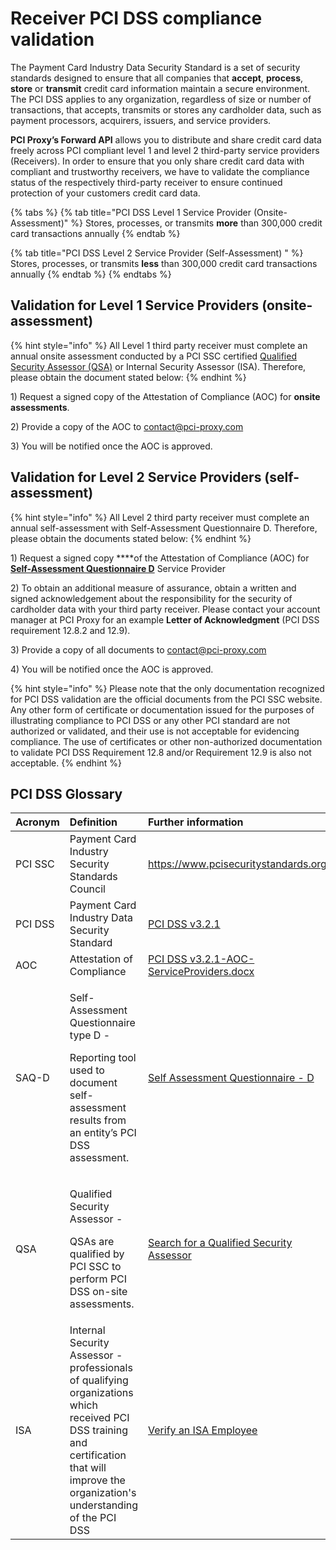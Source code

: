 # Receiver PCI DSS compliance validation

The Payment Card Industry Data Security Standard is a set of security standards designed to ensure that all companies that **accept**, **process**, **store** or **transmit** credit card information maintain a secure environment. The PCI DSS applies to any organization, regardless of size or number of transactions, that accepts, transmits or stores any cardholder data, such as payment processors, acquirers, issuers, and service providers.

**PCI Proxy’s Forward API** allows you to distribute and share credit card data freely across PCI compliant level 1 and level 2 third-party service providers \(Receivers\). In order to ensure that you only share credit card data with compliant and trustworthy receivers, we have to validate the compliance status of the respectively third-party receiver to ensure continued protection of your customers credit card data.

{% tabs %}
{% tab title="PCI DSS Level 1 Service Provider \(Onsite-Assessment\)" %}
Stores, processes, or transmits **more** than 300,000 credit card transactions annually
{% endtab %}

{% tab title="PCI DSS Level 2 Service Provider \(Self-Assessment\)    " %}
Stores, processes, or transmits **less** than 300,000 credit card transactions annually
{% endtab %}
{% endtabs %}

## **Validation for Level 1 Service Providers \(onsite-assessment\)**

{% hint style="info" %}
All Level 1 third party receiver must complete an annual onsite assessment conducted by a PCI SSC certified [Qualified Security Assessor \(QSA\)](https://www.pcisecuritystandards.org/assessors_and_solutions/qualified_security_assessors) or Internal Security Assessor \(ISA\). Therefore, please obtain the document stated below:
{% endhint %}

1\)  Request a signed copy of the Attestation of Compliance \(AOC\) for **onsite assessments**.

2\)  Provide a copy of the AOC to [contact@pci-proxy.com](mailto:contact@pci-proxy.com)

3\)  You will be notified once the AOC is approved.

## **Validation for Level 2 Service Providers \(self-assessment\)**

{% hint style="info" %}
All Level 2 third party receiver must complete an annual self-assessment with Self-Assessment Questionnaire D. Therefore, please obtain the documents stated below:
{% endhint %}

1\)  Request a signed copy ****of the Attestation of Compliance \(AOC\) for [**Self-Assessment Questionnaire D**](https://www.pcisecuritystandards.org/document_library?category=saqs#results) Service Provider

2\)  To obtain an additional measure of assurance, obtain a written and signed acknowledgement about  the responsibility for the security of cardholder data with your third party receiver. Please contact your account manager at PCI Proxy for an example **Letter of Acknowledgment** \(PCI DSS requirement 12.8.2 and 12.9\).

3\)  Provide a copy of all documents to [contact@pci-proxy.com](mailto:contact@pci-proxy.com) 

4\)  You will be notified once the AOC is approved.

{% hint style="info" %}
Please note that the only documentation recognized for PCI DSS validation are the official documents from the PCI SSC website. Any other form of certificate or documentation issued for the purposes of illustrating compliance to PCI DSS or any other PCI standard are not authorized or validated, and their use is not acceptable for evidencing compliance. The use of certificates or other non-authorized documentation to validate PCI DSS Requirement 12.8 and/or Requirement 12.9 is also not acceptable.
{% endhint %}

## PCI DSS Glossary

<table>
  <thead>
    <tr>
      <th style="text-align:left">Acronym</th>
      <th style="text-align:left">Definition</th>
      <th style="text-align:left">Further information</th>
    </tr>
  </thead>
  <tbody>
    <tr>
      <td style="text-align:left">PCI SSC</td>
      <td style="text-align:left">Payment Card Industry Security Standards Council</td>
      <td style="text-align:left"><a href="https://www.pcisecuritystandards.org/">https://www.pcisecuritystandards.org</a>
      </td>
    </tr>
    <tr>
      <td style="text-align:left">PCI DSS</td>
      <td style="text-align:left">Payment Card Industry Data Security Standard</td>
      <td style="text-align:left"><a href="https://www.pcisecuritystandards.org/documents/PCI_DSS_v3-2-1.pdf?agreement=true">PCI DSS v3.2.1</a>
      </td>
    </tr>
    <tr>
      <td style="text-align:left">AOC</td>
      <td style="text-align:left">Attestation of Compliance</td>
      <td style="text-align:left"><a href="https://www.pcisecuritystandards.org/documents/PCI-DSS-v3_2_1-AOC-ServiceProviders.docx?agreement=true&amp;time=1595506976845">PCI DSS v3.2.1-AOC-ServiceProviders.docx</a>
      </td>
    </tr>
    <tr>
      <td style="text-align:left">SAQ-D</td>
      <td style="text-align:left">
        <p>Self-Assessment Questionnaire type D -</p>
        <p>Reporting tool used to document self-assessment results from an entity&#x2019;s
          PCI DSS assessment.</p>
      </td>
      <td style="text-align:left"><a href="https://www.pcisecuritystandards.org/documents/PCI-DSS-v3_2_1-SAQ-D_ServiceProvider.pdf?agreement=true&amp;time=1595503662823">Self Assessment Questionnaire - D</a>
      </td>
    </tr>
    <tr>
      <td style="text-align:left">QSA</td>
      <td style="text-align:left">
        <p>Qualified Security Assessor -</p>
        <p>QSAs are qualified by PCI SSC to perform PCI DSS on-site assessments.</p>
      </td>
      <td style="text-align:left"><a href="https://www.pcisecuritystandards.org/assessors_and_solutions/qualified_security_assessors">Search for a Qualified Security Assessor</a>
      </td>
    </tr>
    <tr>
      <td style="text-align:left">ISA</td>
      <td style="text-align:left">Internal Security Assessor - professionals of qualifying organizations
        which received PCI DSS training and certification that will improve the
        organization&apos;s understanding of the PCI DSS</td>
      <td style="text-align:left"><a href="https://www.pcisecuritystandards.org/assessors_and_solutions/internal_security_assessors">Verify an ISA Employee</a>
      </td>
    </tr>
  </tbody>
</table>





